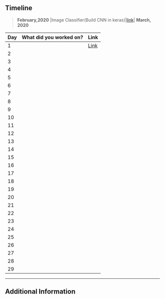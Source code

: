 
## Timeline


> **February,2020**
|Image Classifier(Build CNN in keras)|[link](https://github.com/dhruvagg987/dog_vs_cat)|
> **March, 2020**

|Day|What did you worked on?|Link|
|-------|------|--------|
|1||[Link](https://github.com/dhruvagg987/progress-tracker/blob/master/dhruv-agarwal.md)|
|2|||
|3|||
|4|||
|5|||
|6|||
|7|||
|8|||
|9|||
|10|||
|11|||
|12|||
|13|||
|14|||
|15|||
|16|||
|17|||
|18|||
|19|||
|20|||
|21|||
|22|||
|23|||
|24|||
|25|||
|26|||
|27|||
|28|||
|29|||



---

## Additional Information
